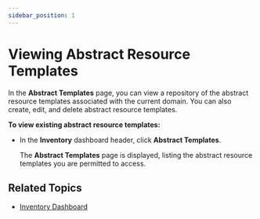 ```yaml
---
sidebar_position: 1
---
```


# Viewing Abstract Resource Templates

In the **Abstract Templates** page, you can view a repository of the abstract resource templates associated with the current domain. You can also create, edit, and delete abstract resource templates.

**To view existing abstract resource templates:**

- In the **Inventory** dashboard header, click **Abstract Templates**.
    
    The **Abstract Templates** page is displayed, listing the abstract resource templates you are permitted to access.
    

## Related Topics

- [Inventory Dashboard](../inventory-dashboard.md)